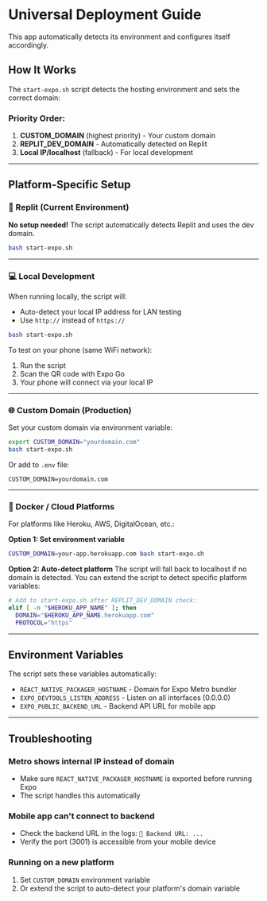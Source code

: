 # Universal Deployment Guide

This app automatically detects its environment and configures itself accordingly.

## How It Works

The `start-expo.sh` script detects the hosting environment and sets the correct domain:

### Priority Order:
1. **CUSTOM_DOMAIN** (highest priority) - Your custom domain
2. **REPLIT_DEV_DOMAIN** - Automatically detected on Replit
3. **Local IP/localhost** (fallback) - For local development

---

## Platform-Specific Setup

### 🔵 Replit (Current Environment)
**No setup needed!** The script automatically detects Replit and uses the dev domain.

```bash
bash start-expo.sh
```

---

### 💻 Local Development

When running locally, the script will:
- Auto-detect your local IP address for LAN testing
- Use `http://` instead of `https://`

```bash
bash start-expo.sh
```

To test on your phone (same WiFi network):
1. Run the script
2. Scan the QR code with Expo Go
3. Your phone will connect via your local IP

---

### 🌐 Custom Domain (Production)

Set your custom domain via environment variable:

```bash
export CUSTOM_DOMAIN="yourdomain.com"
bash start-expo.sh
```

Or add to `.env` file:
```
CUSTOM_DOMAIN=yourdomain.com
```

---

### 🐳 Docker / Cloud Platforms

For platforms like Heroku, AWS, DigitalOcean, etc.:

**Option 1: Set environment variable**
```bash
CUSTOM_DOMAIN=your-app.herokuapp.com bash start-expo.sh
```

**Option 2: Auto-detect platform**
The script will fall back to localhost if no domain is detected. You can extend the script to detect specific platform variables:

```bash
# Add to start-expo.sh after REPLIT_DEV_DOMAIN check:
elif [ -n "$HEROKU_APP_NAME" ]; then
  DOMAIN="$HEROKU_APP_NAME.herokuapp.com"
  PROTOCOL="https"
```

---

## Environment Variables

The script sets these variables automatically:

- `REACT_NATIVE_PACKAGER_HOSTNAME` - Domain for Expo Metro bundler
- `EXPO_DEVTOOLS_LISTEN_ADDRESS` - Listen on all interfaces (0.0.0.0)
- `EXPO_PUBLIC_BACKEND_URL` - Backend API URL for mobile app

---

## Troubleshooting

### Metro shows internal IP instead of domain
- Make sure `REACT_NATIVE_PACKAGER_HOSTNAME` is exported before running Expo
- The script handles this automatically

### Mobile app can't connect to backend
- Check the backend URL in the logs: `📱 Backend URL: ...`
- Verify the port (3001) is accessible from your mobile device

### Running on a new platform
1. Set `CUSTOM_DOMAIN` environment variable
2. Or extend the script to auto-detect your platform's domain variable
